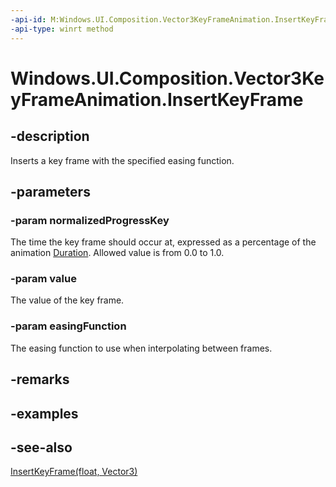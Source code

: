 ```yaml
---
-api-id: M:Windows.UI.Composition.Vector3KeyFrameAnimation.InsertKeyFrame(System.Single,Windows.Foundation.Numerics.Vector3,Windows.UI.Composition.CompositionEasingFunction)
-api-type: winrt method
---
```


<!-- Method syntax
public void InsertKeyFrame(System.Single normalizedProgressKey, Windows.Foundation.Numerics.Vector3 value, Windows.UI.Composition.CompositionEasingFunction easingFunction)
-->

# Windows.UI.Composition.Vector3KeyFrameAnimation.InsertKeyFrame

## -description
Inserts a key frame with the specified easing function.



## -parameters
### -param normalizedProgressKey
The time the key frame should occur at, expressed as a percentage of the animation [Duration](keyframeanimation_duration.md). Allowed value is from 0.0 to 1.0.

### -param value
The value of the key frame.

### -param easingFunction
The easing function to use when interpolating between frames.

## -remarks

## -examples

## -see-also
[InsertKeyFrame(float, Vector3)](vector3keyframeanimation_insertkeyframe_895400771.md)
